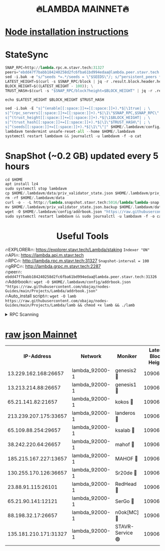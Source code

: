 <h1 align="center"> 🔥LAMBDA MAINNET🔥</h1>


[Node installation instructions](https://github.com/obajay/nodes-Guides/tree/main/Projects/Lambda)
=


# StateSync
```python
SNAP_RPC=http://lambda.rpc.m.stavr.tech:31327
peers="ebdd47f7babb184240258d2fc6fba61bd994edaa@lambda.peer.stavr.tech:31326" 
sed -i.bak -e "s/^seeds *=.*/seeds = \"$SEEDS\"/; s/^persistent_peers *=.*/persistent_peers = \"$PEERS\"/" $HOME/.lambdavm/config/config.toml
LATEST_HEIGHT=$(curl -s $SNAP_RPC/block | jq -r .result.block.header.height); \
BLOCK_HEIGHT=$((LATEST_HEIGHT - 100)); \
TRUST_HASH=$(curl -s "$SNAP_RPC/block?height=$BLOCK_HEIGHT" | jq -r .result.block_id.hash)

echo $LATEST_HEIGHT $BLOCK_HEIGHT $TRUST_HASH

sed -i.bak -E "s|^(enable[[:space:]]+=[[:space:]]+).*$|\1true| ; \
s|^(rpc_servers[[:space:]]+=[[:space:]]+).*$|\1\"$SNAP_RPC,$SNAP_RPC\"| ; \
s|^(trust_height[[:space:]]+=[[:space:]]+).*$|\1$BLOCK_HEIGHT| ; \
s|^(trust_hash[[:space:]]+=[[:space:]]+).*$|\1\"$TRUST_HASH\"| ; \
s|^(seeds[[:space:]]+=[[:space:]]+).*$|\1\"\"|" $HOME/.lambdavm/config/config.toml
lambdavm tendermint unsafe-reset-all --home $HOME/.lambdavm
systemctl restart lambdavm && journalctl -u lambdavm -f -o cat

```
# SnapShot (~0.2 GB) updated every 5 hours
```python
cd $HOME
apt install lz4
sudo systemctl stop lambdavm
cp $HOME/.lambdavm/data/priv_validator_state.json $HOME/.lambdavm/priv_validator_state.json.backup
rm -rf $HOME/.lambdavm/data
curl -o - -L http://lambda.snapshot.stavr.tech:5016/lambda/lambda-snap.tar.lz4 | lz4 -c -d - | tar -x -C $HOME/.lambdavm --strip-components 2
mv $HOME/.lambdavm/priv_validator_state.json.backup $HOME/.lambdavm/data/priv_validator_state.json
wget -O $HOME/.lambdavm/config/addrbook.json "https://raw.githubusercontent.com/obajay/nodes-Guides/main/Projects/Lambda/addrbook.json"
sudo systemctl restart lambdavm && sudo journalctl -u lambdavm -f -o cat
```
 <h1 align="center"> Useful Tools</h1>

🔥EXPLORER🔥:      https://explorer.stavr.tech/Lambda/staking	        `Indexer "ON"` \
🔥API🔥: 			 		 https://lambda.api.m.stavr.tech \
🔥RPC🔥:           http://lambda.rpc.m.stavr.tech:31327	              `Snapshot-interval = 100` \
🔥gRPC🔥:          http://lambda.grpc.m.stavr.tech:2287 \
🔥peer🔥:					 `ebdd47f7babb184240258d2fc6fba61bd994edaa@lambda.peer.stavr.tech:31326` \
🔥Addrbook🔥:    ```wget -O $HOME/.lambdavm/config/addrbook.json "https://raw.githubusercontent.com/obajay/nodes-Guides/main/Projects/Lambda/addrbook.json"``` \
🔥Auto_install script🔥: ```wget -O lamb https://raw.githubusercontent.com/obajay/nodes-Guides/main/Projects/Lambda/lamb && chmod +x lamb && ./lamb```


<details>
<summary>RPC Scanning</summary>

<h2 align="center"> We scan nodes in real time every 4 hours. And we provide the final result of RPC endpoints.
We cannot influence the operation of these nodes in any way. </h2>


```python
If Voting Power is higher than 0 --> then the Node is a validator of the network and may be subject to attack and be a potential threat to the chain.
```
```python
We marked such validators with a red symbol
```

</details>

[raw json Mainnet](https://rpc-check.lambm.stavr.tech/lambm/rpc-lambm-result.json)
=


<table><tr><th>IP-Address</th><th>Network</th><th>Moniker</th><th>Latest Block Height</th><th>Earliest Block Height</th><th>Catching Up</th><th>Tx Index</th><th>Voting Power</th><th>Scan Time</th></tr><tr><td>13.229.162.168:26657</td><td>lambda_92000-1</td><td>genesis2 🔴</td><td>10906824</td><td>1</td><td>False</td><td>on</td><td>16647390</td><td>2024-01-02T21:43:28.449231412UTC</td></tr><tr><td>13.213.214.88:26657</td><td>lambda_92000-1</td><td>genesis1 🔴</td><td>10906825</td><td>1</td><td>False</td><td>on</td><td>107835</td><td>2024-01-02T21:43:33.337449333UTC</td></tr><tr><td>65.21.141.82:21657</td><td>lambda_92000-1</td><td>kokos 🔴</td><td>10906825</td><td>7716001</td><td>False</td><td>off</td><td>546765</td><td>2024-01-02T21:43:35.750960951UTC</td></tr><tr><td>213.239.207.175:33657</td><td>lambda_92000-1</td><td>landeros 🔴</td><td>10906822</td><td>8136001</td><td>False</td><td>off</td><td>1251739</td><td>2024-01-02T21:43:22.348075696UTC</td></tr><tr><td>65.109.88.254:29657</td><td>lambda_92000-1</td><td>ksalab 🔴</td><td>10906825</td><td>8715001</td><td>False</td><td>on</td><td>505234</td><td>2024-01-02T21:43:38.499975199UTC</td></tr><tr><td>38.242.220.64:26657</td><td>lambda_92000-1</td><td>mahof 🔴</td><td>10906821</td><td>10131001</td><td>False</td><td>off</td><td>770350</td><td>2024-01-02T21:43:15.474251936UTC</td></tr><tr><td>185.215.167.227:13657</td><td>lambda_92000-1</td><td>MAHOF 🔴</td><td>10906825</td><td>10134001</td><td>False</td><td>on</td><td>2051510</td><td>2024-01-02T21:43:32.095789513UTC</td></tr><tr><td>130.255.170.126:36657</td><td>lambda_92000-1</td><td>Sr20de 🔴</td><td>10906822</td><td>10715001</td><td>False</td><td>off</td><td>673987</td><td>2024-01-02T21:43:22.837051345UTC</td></tr><tr><td>23.88.91.115:26101</td><td>lambda_92000-1</td><td>RedHead 🔴</td><td>10906822</td><td>10806822</td><td>False</td><td>off</td><td>553202</td><td>2024-01-02T21:43:23.106105847UTC</td></tr><tr><td>65.21.90.141:12121</td><td>lambda_92000-1</td><td>SerGo 🔴</td><td>10906825</td><td>10806825</td><td>False</td><td>off</td><td>10591782</td><td>2024-01-02T21:43:38.836818783UTC</td></tr><tr><td>88.198.32.17:26657</td><td>lambda_92000-1</td><td>n0ok[MC] 🔴</td><td>10906827</td><td>10806827</td><td>False</td><td>off</td><td>1578630</td><td>2024-01-02T21:43:41.987302822UTC</td></tr><tr><td>135.181.210.171:31327</td><td>lambda_92000-1</td><td>STAVR-Service 🟢</td><td>10906825</td><td>10904001</td><td>False</td><td>on</td><td>0</td><td>2024-01-02T21:43:38.175550505UTC</td></tr></table>
